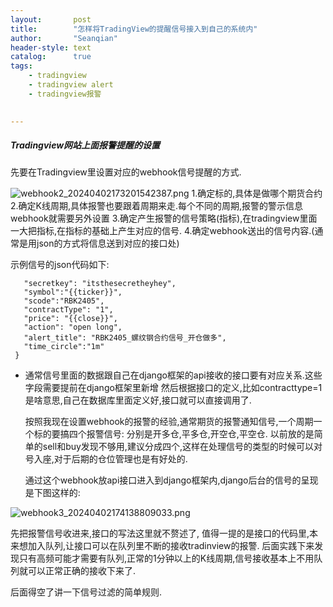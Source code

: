 ```yaml
---
layout:       post
title:        "怎样将TradingView的提醒信号接入到自己的系统内"
author:       "Seanqian"
header-style: text
catalog:      true
tags:
    - tradingview 
    - tradingview alert
    - tradingview报警
    

---
```


##### Tradingview网站上面报警提醒的设置
先要在Tradingview里设置对应的webhook信号提醒的方式.

![webhook2_20240402173201542387.png](https://s2.loli.net/2024/10/11/tGElTbHNiJvZS7e.png)
	1.确定标的,具体是做哪个期货合约
	2.确定K线周期,具体报警也要跟着周期来走.每个不同的周期,报警的警示信息webhook就需要另外设置
	3.确定产生报警的信号策略(指标),在tradingview里面一大把指标,在指标的基础上产生对应的信号.
	4.确定webhook送出的信号内容.(通常是用json的方式将信息送到对应的接口处)


 示例信号的json代码如下:
 ```{
    "secretkey": "itsthesecretheyhey",
    "symbol":"{{ticker}}",
    "scode":"RBK2405",
    "contractType": "1",
    "price": "{{close}}",
    "action": "open long",
    "alert_title": "RBK2405_螺纹钢合约信号_开仓做多",
    "time_circle":"1m"
  }
```

- 通常信号里面的数据跟自己在django框架的api接收的接口要有对应关系.这些字段需要提前在django框架里新增
  然后根据接口的定义,比如contracttype=1是啥意思,自己在数据库里面定义好,接口就可以直接调用了.
  
  按照我现在设置webhook的报警的经验,通常期货的报警通知信号,一个周期一个标的要搞四个报警信号:
  分别是开多仓,平多仓,开空仓,平空仓.
  以前放的是简单的sell和buy发现不够用,建议分成四个,这样在处理信号的类型的时候可以对号入座,对于后期的仓位管理也是有好处的.
  
  通过这个webhook放api接口进入到django框架内,django后台的信号的呈现是下图这样的:

![webhook3_20240402174138809033.png](https://s2.loli.net/2024/10/11/CLO6XtoBkMPdVlF.png)

先把报警信号收进来,接口的写法这里就不赘述了,
值得一提的是接口的代码里,本来想加入队列,让接口可以在队列里不断的接收tradinview的报警.
后面实践下来发现只有高频可能才需要有队列,正常的1分钟以上的K线周期,信号接收基本上不用队列就可以正常正确的接收下来了.

后面得空了讲一下信号过滤的简单规则.
